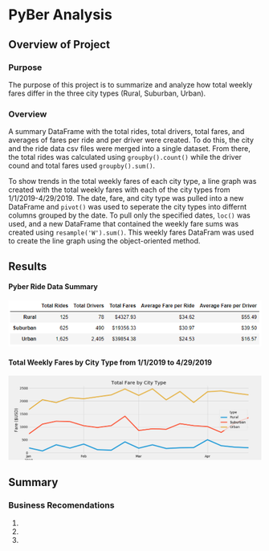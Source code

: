 # PyBer Analysis
## Overview of Project
### Purpose
The purpose of this project is to summarize and analyze how total weekly fares differ in the three city types (Rural, Suburban, Urban).
### Overview
A summary DataFrame with the total rides, total drivers, total fares, and averages of fares per ride and per driver were created. To do this, the city and the ride data csv files were merged into a single dataset. From there, the total rides was calculated using `groupby().count()` while the driver cound and total fares used `groupby().sum()`.
  
To show trends in the total weekly fares of each city type, a line graph was created with the total weekly fares with each of the city types from 1/1/2019-4/29/2019. The date, fare, and city type was pulled into a new DataFrame and `pivot()` was used to seperate the city types into differnt columns grouped by the date. To pull only the specified dates, `loc()` was used, and a new DataFrame that contained the weekly fare sums was created  using `resample('W').sum()`. This weekly fares DataFram was used to create the line graph using the object-oriented method.
## Results
#### Pyber Ride Data Summary
![Pyber Ride Summary](./analysis/Pyber_Ride_Summary.png)

#### Total Weekly Fares by City Type from 1/1/2019 to 4/29/2019
![Total Fare by City Type](./analysis/Pyber_fare_summary.png)

## Summary
### Business Recomendations
1.
2.
3.

